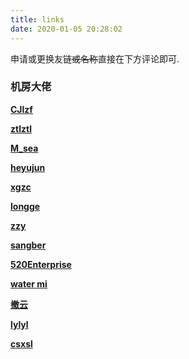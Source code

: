 ```yaml
---
title: links
date: 2020-01-05 20:28:02
---
```


申请或更换友链~~或名称~~直接在下方评论即可.

### 机房大佬

**[CJlzf](<https://www.cnblogs.com/LSlzf>)**

**[ztlztl](<https://www.cnblogs.com/ztlztl>)**

**[M_sea](http://m-sea-blog.com/)**

**[heyujun](<https://www.cnblogs.com/heyujun>)**

**[xgzc](<https://www.cnblogs.com/cj-xxz>)**

**[longge](<https://www.cnblogs.com/fexuile>)**

**[zzy](<https://www.cnblogs.com/zzy2005>)**

**[sangber](<https://www.cnblogs.com/zsbzsb>)**

**[520Enterprise](<https://www.cnblogs.com/520Enterprise/>)**

**[water mi](<https://blog.water-mi.com/>)**

**[撤云](<https://www.cnblogs.com/hbxblog>)**

**[lylyl](<https://www.cnblogs.com/lylyl>)**

**[csxsl](<https://www.cnblogs.com/xsl19>)**

